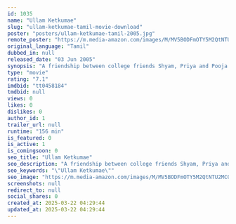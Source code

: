 ```yaml
---
id: 1035
name: "Ullam Ketkumae"
slug: "ullam-ketkumae-tamil-movie-download"
poster: "posters/ullam-ketkumae-tamil-2005.jpg"
remote_poster: "https://m.media-amazon.com/images/M/MV5BODFmOTY5M2QtNTU2MC00MWZmLTk2YmYtNjhlZjBkN2ViM2RjXkEyXkFqcGdeQXVyMTEzNzg0Mjkx._V1_SX300.jpg"
original_language: "Tamil"
dubbed_in: null
released_date: "03 Jun 2005"
synopsis: "A friendship between college friends Shyam, Priya and Pooja suffers when Shyam confesses his love for Priya, leaving Pooja, who also loves him, heartbroken."
type: "movie"
rating: "7.1"
imdbid: "tt0458184"
tmdbid: null
views: 0
likes: 0
dislikes: 0
author_id: 1
trailer_url: null
runtime: "156 min"
is_featured: 0
is_active: 1
is_comingsoon: 0
seo_title: "Ullam Ketkumae"
seo_description: "A friendship between college friends Shyam, Priya and Pooja suffers when Shyam confesses his love for Priya, leaving Pooja, who also loves him, heartbroken."
seo_keywords: "\"Ullam Ketkumae\""
seo_image: "https://m.media-amazon.com/images/M/MV5BODFmOTY5M2QtNTU2MC00MWZmLTk2YmYtNjhlZjBkN2ViM2RjXkEyXkFqcGdeQXVyMTEzNzg0Mjkx._V1_SX300.jpg"
screenshots: null
redirect_to: null
social_shares: 0
created_at: 2025-03-22 04:29:44
updated_at: 2025-03-22 04:29:44
---
```


